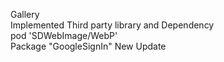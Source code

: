 Gallery
<br>
Implemented Third party library and Dependency
<br>
pod 'SDWebImage/WebP'
<br>
Package "GoogleSignIn"
New Update
